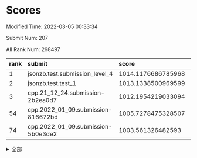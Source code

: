 # Scores

Modified Time: 2022-03-05 00:33:34

Submit Num: 207

All Rank Num: 298497

| rank |               submit               |       score        |       sigma        | pk_num |
| :--- | :--------------------------------- | :----------------- | :----------------- | :----- |
| 1    | jsonzb.test.submission_level_4     | 1014.1176686785968 | 0.8175898057787315 | 5766   |
| 2    | jsonzb.test.test_1                 | 1013.1338500969599 | 0.8249039590822587 | 5770   |
| 3    | cpp.21_12_24.submission-2b2ea0d7   | 1012.1954219033094 | 0.7879184566845785 | 5768   |
| 54   | cpp.2022_01_09.submission-816672bd | 1005.7278475328507 | 0.7142491294829301 | 5758   |
| 74   | cpp.2022_01_09.submission-5b0e3de2 | 1003.561326482593  | 0.7241697952890889 | 5768   |


<details>
<summary>全部</summary>

| rank |                 submit                 |       score        |       sigma        | pk_num |
| :--- | :------------------------------------- | :----------------- | :----------------- | :----- |
| 1    | jsonzb.test.submission_level_4         | 1014.1176686785968 | 0.8175898057787315 | 5766   |
| 2    | jsonzb.test.test_1                     | 1013.1338500969599 | 0.8249039590822587 | 5770   |
| 3    | cpp.21_12_24.submission-2b2ea0d7       | 1012.1954219033094 | 0.7879184566845785 | 5768   |
| 4    | gobigger.level_3.submission_level_3_35 | 1011.39972623036   | 0.7685895400730006 | 5768   |
| 5    | gobigger.level_3.submission_level_3_26 | 1011.2718307350813 | 0.7687808592441997 | 5768   |
| 6    | gobigger.level_3.submission_level_3_3  | 1011.1692989481198 | 0.7724519106549094 | 5767   |
| 7    | gobigger.level_3.submission_level_3_0  | 1011.1283543721088 | 0.7759200824779691 | 5765   |
| 8    | gobigger.level_3.submission_level_3_44 | 1011.0340231272588 | 0.7708773801671963 | 5768   |
| 9    | gobigger.level_3.submission_level_3_32 | 1011.0164590440494 | 0.7789161143921229 | 5766   |
| 10   | gobigger.level_3.submission_level_3_10 | 1010.9287727633492 | 0.7693355661213662 | 5768   |
| 11   | gobigger.level_3.submission_level_3_29 | 1010.8937837656418 | 0.7598605107459058 | 5766   |
| 12   | gobigger.level_3.submission_level_3_4  | 1010.8918634631331 | 0.7584969770324402 | 5770   |
| 13   | gobigger.level_3.submission_level_3_46 | 1010.8792002616306 | 0.7664542037799618 | 5764   |
| 14   | gobigger.level_3.submission_level_3_1  | 1010.8262773524206 | 0.7935697246244021 | 5769   |
| 15   | gobigger.level_3.submission_level_3_28 | 1010.746151880521  | 0.7492854683027369 | 5770   |
| 16   | gobigger.level_3.submission_level_3_36 | 1010.6251903472111 | 0.766136711618228  | 5768   |
| 17   | gobigger.level_3.submission_level_3_30 | 1010.567359501275  | 0.7790904118678234 | 5768   |
| 18   | gobigger.level_3.submission_level_3_8  | 1010.4982346710372 | 0.7796997658163066 | 5770   |
| 19   | gobigger.level_3.submission_level_3_34 | 1010.4590471110871 | 0.772524398859826  | 5774   |
| 20   | gobigger.level_3.submission_level_3_24 | 1010.3882573431093 | 0.7603667878669256 | 5769   |
| 21   | gobigger.level_3.submission_level_3_38 | 1010.2135552008498 | 0.7588238795498569 | 5772   |
| 22   | gobigger.level_3.submission_level_3_7  | 1010.2076618105851 | 0.7635290686040457 | 5768   |
| 23   | gobigger.level_3.submission_level_3_16 | 1010.1767567699366 | 0.7591454554045746 | 5768   |
| 24   | gobigger.level_3.submission_level_3_42 | 1010.1414184938099 | 0.7625863383743682 | 5769   |
| 25   | gobigger.level_3.submission_level_3_14 | 1010.0875496137743 | 0.7718767338615886 | 5768   |
| 26   | gobigger.level_3.submission_level_3_6  | 1010.059170607368  | 0.7713100068305239 | 5769   |
| 27   | gobigger.level_3.submission_level_3_43 | 1010.0431511547732 | 0.7684354610496806 | 5767   |
| 28   | gobigger.level_3.submission_level_3_2  | 1010.0262907428037 | 0.7778015923180008 | 5767   |
| 29   | gobigger.level_3.submission_level_3_15 | 1009.9856649169217 | 0.7652369120786437 | 5766   |
| 30   | gobigger.level_3.submission_level_3_41 | 1009.9706129542491 | 0.758470992007686  | 5768   |
| 31   | gobigger.level_3.submission_level_3_9  | 1009.964138291259  | 0.7543311983910141 | 5767   |
| 32   | gobigger.level_3.submission_level_3_22 | 1009.8242618079705 | 0.7645034423133907 | 5771   |
| 33   | gobigger.level_3.submission_level_3_45 | 1009.8208346990328 | 0.7459448660020676 | 5767   |
| 34   | gobigger.level_3.submission_level_3_33 | 1009.7764177681398 | 0.776391888356282  | 5768   |
| 35   | gobigger.level_3.submission_level_3_31 | 1009.7581229983017 | 0.7693505126797916 | 5768   |
| 36   | gobigger.level_3.submission_level_3_37 | 1009.74391785738   | 0.759814321852584  | 5767   |
| 37   | gobigger.level_3.submission_level_3_21 | 1009.5318210931265 | 0.7467199837218373 | 5766   |
| 38   | gobigger.level_3.submission_level_3_27 | 1009.5050989574145 | 0.7615136252935643 | 5767   |
| 39   | gobigger.level_3.submission_level_3_40 | 1009.356534276399  | 0.7350249898182544 | 5763   |
| 40   | gobigger.level_3.submission_level_3_49 | 1009.3349315838635 | 0.7560315684983304 | 5769   |
| 41   | gobigger.level_3.submission_level_3_11 | 1009.3218219094654 | 0.7684109560493063 | 5767   |
| 42   | gobigger.level_3.submission_level_3_47 | 1009.3134651129734 | 0.7385220659017969 | 5774   |
| 43   | gobigger.level_3.submission_level_3_17 | 1009.3132866203844 | 0.7526195215171397 | 5765   |
| 44   | gobigger.level_3.submission_level_3_25 | 1009.2396218444441 | 0.7525359194782886 | 5770   |
| 45   | gobigger.level_3.submission_level_3_48 | 1009.2183992627893 | 0.7349104447512773 | 5769   |
| 46   | gobigger.level_3.submission_level_3_23 | 1009.1066992240163 | 0.744421070083536  | 5768   |
| 47   | gobigger.level_3.submission_level_3_39 | 1008.9299146603395 | 0.7519483172429701 | 5766   |
| 48   | gobigger.level_3.submission_level_3_12 | 1008.8704516893075 | 0.7232070423941968 | 5773   |
| 49   | gobigger.level_3.submission_level_3_13 | 1008.8702030120986 | 0.7704307220558351 | 5768   |
| 50   | gobigger.level_3.submission_level_3_18 | 1008.6770913988526 | 0.7413508633716611 | 5771   |
| 51   | gobigger.level_3.submission_level_3_19 | 1008.4115102956762 | 0.7503424376660839 | 5766   |
| 52   | gobigger.level_3.submission_level_3_5  | 1008.3251568805861 | 0.7322530852001274 | 5770   |
| 53   | gobigger.level_3.submission_level_3_20 | 1007.5811540952154 | 0.7232045571916994 | 5766   |
| 54   | cpp.2022_01_09.submission-816672bd     | 1005.7278475328507 | 0.7142491294829301 | 5758   |
| 55   | gobigger.level_1.submission_level_1_47 | 1004.8184338903742 | 0.733132601401142  | 5773   |
| 56   | gobigger.level_1.submission_level_1_8  | 1004.7218255000624 | 0.7260739192964095 | 5772   |
| 57   | gobigger.level_1.submission_level_1_15 | 1004.5692157491296 | 0.7097457026532248 | 5772   |
| 58   | gobigger.level_1.submission_level_1_35 | 1004.49902389781   | 0.7177494904157811 | 5767   |
| 59   | gobigger.level_1.submission_level_1_24 | 1004.4758217211156 | 0.7230403140478975 | 5770   |
| 60   | gobigger.level_1.submission_level_1_10 | 1004.4269041451773 | 0.718745622682022  | 5767   |
| 61   | gobigger.level_1.submission_level_1_14 | 1004.3036846089535 | 0.7326192629251865 | 5768   |
| 62   | gobigger.level_1.submission_level_1_27 | 1004.1828810018241 | 0.7226078316189645 | 5765   |
| 63   | gobigger.level_1.submission_level_1_38 | 1004.1546913722517 | 0.7068691545741957 | 5765   |
| 64   | gobigger.level_1.submission_level_1_1  | 1004.125313804445  | 0.7285889232890592 | 5769   |
| 65   | gobigger.level_1.submission_level_1_46 | 1003.9993815930502 | 0.7109605954194914 | 5770   |
| 66   | gobigger.level_1.submission_level_1_5  | 1003.9729880716596 | 0.7130306182427915 | 5766   |
| 67   | gobigger.level_1.submission_level_1_21 | 1003.9300888324406 | 0.7050360424225735 | 5768   |
| 68   | gobigger.level_1.submission_level_1_42 | 1003.7711571558635 | 0.7150586214941679 | 5772   |
| 69   | gobigger.level_1.submission_level_1_28 | 1003.6956345808993 | 0.7123868177065479 | 5767   |
| 70   | gobigger.level_1.submission_level_1_0  | 1003.6907501465914 | 0.7131034883686845 | 5764   |
| 71   | gobigger.level_1.submission_level_1_9  | 1003.682333617191  | 0.7299697886435942 | 5769   |
| 72   | gobigger.level_1.submission_level_1_44 | 1003.5988335436997 | 0.7114355467527627 | 5765   |
| 73   | gobigger.level_1.submission_level_1_22 | 1003.5772180877685 | 0.7247540498359681 | 5765   |
| 74   | cpp.2022_01_09.submission-5b0e3de2     | 1003.561326482593  | 0.7241697952890889 | 5768   |
| 75   | gobigger.level_1.submission_level_1_12 | 1003.5611059702152 | 0.7220112595158749 | 5762   |
| 76   | gobigger.level_1.submission_level_1_49 | 1003.5002181995936 | 0.733809398249563  | 5767   |
| 77   | gobigger.level_1.submission_level_1_34 | 1003.4625212894739 | 0.714775487001911  | 5770   |
| 78   | gobigger.level_1.submission_level_1_43 | 1003.3902991226144 | 0.7260568057760518 | 5764   |
| 79   | gobigger.level_1.submission_level_1_40 | 1003.3423954381611 | 0.711820463013674  | 5770   |
| 80   | gobigger.level_1.submission_level_1_48 | 1003.2412846498925 | 0.7205392759484883 | 5771   |
| 81   | gobigger.level_1.submission_level_1_29 | 1003.2152512313081 | 0.7046649480529236 | 5769   |
| 82   | gobigger.level_1.submission_level_1_33 | 1003.1645759232355 | 0.7240791967639686 | 5768   |
| 83   | gobigger.level_1.submission_level_1_18 | 1003.1455846104269 | 0.7223526763859577 | 5772   |
| 84   | gobigger.level_1.submission_level_1_13 | 1003.1165973402914 | 0.7299857573190491 | 5768   |
| 85   | gobigger.level_1.submission_level_1_16 | 1003.1157225783926 | 0.717424541567379  | 5766   |
| 86   | gobigger.level_1.submission_level_1_37 | 1003.108199364262  | 0.7057367269615578 | 5769   |
| 87   | gobigger.level_1.submission_level_1_6  | 1003.0470694241424 | 0.7181967562089601 | 5763   |
| 88   | gobigger.level_1.submission_level_1_2  | 1003.0323294373752 | 0.7163078350439269 | 5770   |
| 89   | gobigger.level_1.submission_level_1_39 | 1002.9855630626054 | 0.7106012590798955 | 5768   |
| 90   | gobigger.level_1.submission_level_1_7  | 1002.9852908824561 | 0.7209840773150245 | 5770   |
| 91   | gobigger.level_1.submission_level_1_36 | 1002.9136952625104 | 0.7129008741013815 | 5764   |
| 92   | gobigger.level_1.submission_level_1_11 | 1002.8707475316332 | 0.7121300232359211 | 5767   |
| 93   | gobigger.level_1.submission_level_1_4  | 1002.8528875130746 | 0.7099179180075545 | 5768   |
| 94   | gobigger.level_1.submission_level_1_32 | 1002.8300152986877 | 0.7097580375043456 | 5766   |
| 95   | gobigger.level_1.submission_level_1_45 | 1002.8178517129202 | 0.7102717451276719 | 5771   |
| 96   | gobigger.level_1.submission_level_1_30 | 1002.7764588371164 | 0.7005245398791434 | 5774   |
| 97   | gobigger.level_1.submission_level_1_20 | 1002.7495414270448 | 0.7100898062070568 | 5766   |
| 98   | gobigger.level_1.submission_level_1_41 | 1002.744842043108  | 0.7164913838057178 | 5769   |
| 99   | gobigger.level_1.submission_level_1_3  | 1002.7229627903062 | 0.7123054880043564 | 5769   |
| 100  | gobigger.level_1.submission_level_1_31 | 1002.6859351361958 | 0.7155026939273564 | 5763   |
| 101  | gobigger.level_1.submission_level_1_17 | 1002.6352051199337 | 0.7202348388667782 | 5774   |
| 102  | gobigger.level_1.submission_level_1_23 | 1002.2363860135498 | 0.7130905431813843 | 5766   |
| 103  | gobigger.level_1.submission_level_1_19 | 1001.9752174894597 | 0.7092272508502557 | 5771   |
| 104  | gobigger.level_1.submission_level_1_25 | 1001.5074345732156 | 0.7171589217224624 | 5770   |
| 105  | gobigger.level_1.submission_level_1_26 | 1000.6483391281891 | 0.7148578877798439 | 5769   |
| 106  | gobigger.random.submission_random_5    | 997.4532030451627  | 0.700707381804404  | 5768   |
| 107  | gobigger.random.submission_random_19   | 997.3156600735408  | 0.7127470975325422 | 5770   |
| 108  | gobigger.random.submission_random_29   | 996.9131667839307  | 0.7143644003361256 | 5768   |
| 109  | gobigger.random.submission_random_48   | 996.7167487950467  | 0.7090324365737078 | 5768   |
| 110  | gobigger.random.submission_random_16   | 996.6828189026277  | 0.7102274990271665 | 5766   |
| 111  | gobigger.random.submission_random_17   | 996.645087058717   | 0.7147150970596705 | 5767   |
| 112  | gobigger.random.submission_random_37   | 996.5595030274997  | 0.6995022654221594 | 5762   |
| 113  | gobigger.random.submission_random_32   | 996.5375414518301  | 0.716654564720827  | 5768   |
| 114  | gobigger.random.submission_random_3    | 996.3921852847205  | 0.7125491135727748 | 5766   |
| 115  | gobigger.random.submission_random_11   | 996.3515175808622  | 0.7105008731688432 | 5766   |
| 116  | gobigger.random.submission_random_30   | 996.2742648181137  | 0.7047563936997671 | 5768   |
| 117  | gobigger.random.submission_random_34   | 996.2506368563701  | 0.7073105284586475 | 5770   |
| 118  | gobigger.random.submission_random_44   | 996.1983009917051  | 0.7126453446107375 | 5767   |
| 119  | gobigger.random.submission_random_27   | 996.1841645864937  | 0.7058041281916164 | 5770   |
| 120  | gobigger.random.submission_random_8    | 996.1753183460174  | 0.7051760982012353 | 5769   |
| 121  | gobigger.random.submission_random_28   | 996.1528853527645  | 0.7080612285186703 | 5769   |
| 122  | gobigger.random.submission_random_35   | 996.1480679060794  | 0.7049916362028107 | 5772   |
| 123  | gobigger.random.submission_random_45   | 996.1401644873963  | 0.6990021042018584 | 5768   |
| 124  | gobigger.random.submission_random_41   | 996.1279727822382  | 0.7231882753261167 | 5765   |
| 125  | gobigger.random.submission_random_13   | 996.1083051670635  | 0.7123845907556606 | 5769   |
| 126  | gobigger.random.submission_random_42   | 996.0978090242737  | 0.7076550069338574 | 5770   |
| 127  | gobigger.random.submission_random_12   | 996.0838830339804  | 0.7074500085275865 | 5767   |
| 128  | gobigger.random.submission_random_1    | 996.0805549483014  | 0.7091441694900326 | 5767   |
| 129  | gobigger.random.submission_random_14   | 996.0126243703531  | 0.7077718005993816 | 5768   |
| 130  | gobigger.random.submission_random_24   | 995.989290399929   | 0.7022678386361998 | 5762   |
| 131  | gobigger.random.submission_random_2    | 995.9882018827697  | 0.7070116029534103 | 5765   |
| 132  | gobigger.random.submission_random_25   | 995.9460129869087  | 0.7198483945947963 | 5769   |
| 133  | gobigger.random.submission_random_43   | 995.923301413858   | 0.7236863289670418 | 5764   |
| 134  | gobigger.random.submission_random_36   | 995.8981333779117  | 0.704346218811016  | 5773   |
| 135  | gobigger.random.submission_random_7    | 995.8979306822907  | 0.7142282497646789 | 5768   |
| 136  | gobigger.random.submission_random_38   | 995.8614343072195  | 0.7048041494632191 | 5763   |
| 137  | gobigger.random.submission_random_46   | 995.8550423550232  | 0.708114621365054  | 5765   |
| 138  | gobigger.random.submission_random_6    | 995.7861302757145  | 0.7094171181116367 | 5772   |
| 139  | gobigger.random.submission_random_26   | 995.73409862021    | 0.7171735693094856 | 5766   |
| 140  | gobigger.random.submission_random_21   | 995.6749984026849  | 0.7118819833318625 | 5770   |
| 141  | gobigger.random.submission_random_22   | 995.6741312622847  | 0.7071239080984492 | 5769   |
| 142  | gobigger.random.submission_random_39   | 995.639268617566   | 0.7107796568679938 | 5771   |
| 143  | gobigger.random.submission_random_9    | 995.6109136619923  | 0.7299862165829344 | 5770   |
| 144  | gobigger.random.submission_random_31   | 995.5708415266284  | 0.7075819042777245 | 5767   |
| 145  | gobigger.random.submission_random_23   | 995.5609059204996  | 0.7036995960762108 | 5766   |
| 146  | gobigger.random.submission_random_33   | 995.5341939308621  | 0.7140364767876356 | 5772   |
| 147  | gobigger.random.submission_random_0    | 995.5277482364519  | 0.7190219750376226 | 5769   |
| 148  | gobigger.random.submission_random_4    | 995.4803244130678  | 0.7130766661166266 | 5770   |
| 149  | gobigger.random.submission_random_20   | 995.3746143768615  | 0.7137526965475789 | 5769   |
| 150  | gobigger.random.submission_random_15   | 995.3595972437041  | 0.706961278633791  | 5769   |
| 151  | gobigger.random.submission_random_10   | 995.3495903906872  | 0.7103518919553936 | 5767   |
| 152  | gobigger.random.submission_random_47   | 995.3475987850633  | 0.7129354584523168 | 5772   |
| 153  | gobigger.random.submission_random_18   | 995.3453297391443  | 0.7143599687269434 | 5758   |
| 154  | gobigger.random.submission_random_49   | 994.6953612138503  | 0.7266672793451505 | 5765   |
| 155  | gobigger.level_2.submission_level_2_23 | 994.402908203218   | 0.7208960006626933 | 5768   |
| 156  | gobigger.level_2.submission_level_2_19 | 994.3841381727335  | 0.7272044012727417 | 5769   |
| 157  | gobigger.random.submission_random_40   | 994.3517869775658  | 0.7251678117099897 | 5771   |
| 158  | gobigger.level_2.submission_level_2_39 | 994.1707020156749  | 0.7218407046160477 | 5768   |
| 159  | gobigger.level_2.submission_level_2_24 | 993.8529754479245  | 0.7347975288805665 | 5765   |
| 160  | gobigger.level_2.submission_level_2_38 | 993.3184456339039  | 0.7447814872563425 | 5767   |
| 161  | gobigger.level_2.submission_level_2_1  | 993.1142191451182  | 0.7426766563772886 | 5773   |
| 162  | gobigger.level_2.submission_level_2_17 | 992.96974035939    | 0.7545825692814362 | 5772   |
| 163  | gobigger.level_2.submission_level_2_6  | 992.9150217989184  | 0.7427203207687922 | 5765   |
| 164  | gobigger.level_2.submission_level_2_28 | 992.9135204591693  | 0.7464814838719882 | 5769   |
| 165  | gobigger.level_2.submission_level_2_40 | 992.9118081396963  | 0.7383242624793684 | 5773   |
| 166  | gobigger.level_2.submission_level_2_8  | 992.8207879689085  | 0.7362281638630195 | 5767   |
| 167  | gobigger.level_2.submission_level_2_29 | 992.6258733243942  | 0.7311276226259588 | 5775   |
| 168  | gobigger.level_2.submission_level_2_18 | 992.5815360181326  | 0.7178557226520201 | 5769   |
| 169  | gobigger.level_2.submission_level_2_22 | 992.5753968835644  | 0.7277421465382432 | 5771   |
| 170  | gobigger.level_2.submission_level_2_43 | 992.5647706029952  | 0.7400710325713961 | 5767   |
| 171  | gobigger.level_2.submission_level_2_14 | 992.5385126532199  | 0.7321100408978174 | 5768   |
| 172  | gobigger.level_2.submission_level_2_48 | 992.530857892342   | 0.7359460182175075 | 5769   |
| 173  | gobigger.level_2.submission_level_2_9  | 992.4707308766432  | 0.7321140774505525 | 5768   |
| 174  | gobigger.level_2.submission_level_2_33 | 992.4585925318502  | 0.7392618823576668 | 5766   |
| 175  | gobigger.level_2.submission_level_2_21 | 992.3875429419512  | 0.7436812594295258 | 5768   |
| 176  | gobigger.level_2.submission_level_2_20 | 992.3010612692884  | 0.7240745049793919 | 5771   |
| 177  | gobigger.level_2.submission_level_2_41 | 992.0628610342613  | 0.7476970580660924 | 5768   |
| 178  | gobigger.level_2.submission_level_2_25 | 991.9821196581912  | 0.7340796669014832 | 5768   |
| 179  | gobigger.level_2.submission_level_2_37 | 991.9261992457238  | 0.7506604343612188 | 5769   |
| 180  | gobigger.level_2.submission_level_2_3  | 991.9061602812794  | 0.7870181971415396 | 5769   |
| 181  | gobigger.level_2.submission_level_2_30 | 991.8262571848651  | 0.7377344676442731 | 5768   |
| 182  | gobigger.level_2.submission_level_2_27 | 991.8127840892481  | 0.7550103329507196 | 5764   |
| 183  | gobigger.level_2.submission_level_2_4  | 991.8002315725092  | 0.7325498271034337 | 5771   |
| 184  | gobigger.level_2.submission_level_2_11 | 991.7857437942471  | 0.7469638003455015 | 5771   |
| 185  | gobigger.level_2.submission_level_2_16 | 991.7723998308732  | 0.7593830237001576 | 5765   |
| 186  | gobigger.level_2.submission_level_2_46 | 991.7596671901655  | 0.7494695662528487 | 5766   |
| 187  | gobigger.level_2.submission_level_2_15 | 991.6846386290727  | 0.7545003853029459 | 5765   |
| 188  | gobigger.level_2.submission_level_2_12 | 991.6227149707241  | 0.7348833685886386 | 5768   |
| 189  | gobigger.level_2.submission_level_2_44 | 991.5347174625324  | 0.7548569741876807 | 5767   |
| 190  | gobigger.level_2.submission_level_2_42 | 991.501534806831   | 0.7482423121328102 | 5767   |
| 191  | gobigger.level_2.submission_level_2_13 | 991.4839197759164  | 0.7664037828163422 | 5773   |
| 192  | gobigger.level_2.submission_level_2_2  | 991.3808185090919  | 0.7593127702086907 | 5769   |
| 193  | gobigger.level_2.submission_level_2_45 | 991.2830574713697  | 0.7624257732318919 | 5768   |
| 194  | gobigger.level_2.submission_level_2_35 | 991.1965259049823  | 0.7487153345080695 | 5769   |
| 195  | gobigger.level_2.submission_level_2_49 | 991.1700548686317  | 0.7541245910238131 | 5767   |
| 196  | gobigger.level_2.submission_level_2_31 | 991.1670379205623  | 0.742966607641198  | 5767   |
| 197  | gobigger.level_2.submission_level_2_7  | 991.1107361560697  | 0.7443653144858782 | 5766   |
| 198  | gobigger.level_2.submission_level_2_36 | 991.0402507908358  | 0.7739616356332485 | 5769   |
| 199  | gobigger.level_2.submission_level_2_34 | 991.0260319211716  | 0.7665451336003412 | 5768   |
| 200  | gobigger.level_2.submission_level_2_0  | 990.9706335873267  | 0.7718011748768655 | 5766   |
| 201  | gobigger.level_2.submission_level_2_26 | 990.869821811575   | 0.7585675340233992 | 5771   |
| 202  | gobigger.level_2.submission_level_2_32 | 990.7976257101337  | 0.7342949911058274 | 5767   |
| 203  | gobigger.level_2.submission_level_2_5  | 990.7762743538074  | 0.7756921617451417 | 5773   |
| 204  | gobigger.level_2.submission_level_2_10 | 990.230111971164   | 0.7964861681703137 | 5767   |
| 205  | gobigger.level_2.submission_level_2_47 | 989.807326485148   | 0.7693279793246364 | 5771   |
| 206  | gobigger.none.submission_none_0        | 979.2170441716501  | 1.1681114918827653 | 5767   |
| 207  | gobigger.none.submission_none_1        | 975.4600667576165  | 1.5122881979811247 | 5765   |

</details>